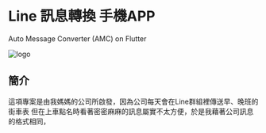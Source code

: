 # Line 訊息轉換 手機APP
Auto Message Converter (AMC) on Flutter

![logo](https://user-images.githubusercontent.com/92370642/191149033-89f1bde4-9d43-4f39-a5a3-a2d3cfbffe18.png)

## 簡介
這項專案是由我媽媽的公司所啟發，因為公司每天會在Line群組裡傳送早、晚班的街車表
但在上車點名時看著密密麻麻的訊息屬實不太方便，於是我藉著公司訊息的格式相同，
